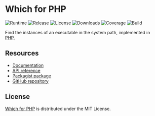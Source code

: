 # Which for PHP
![Runtime](https://img.shields.io/badge/php-%3E%3D7.1-brightgreen.svg) ![Release](https://img.shields.io/packagist/v/cedx/which.svg) ![License](https://img.shields.io/packagist/l/cedx/which.svg) ![Downloads](https://img.shields.io/packagist/dt/cedx/which.svg) ![Coverage](https://coveralls.io/repos/github/cedx/which.php/badge.svg) ![Build](https://travis-ci.org/cedx/which.php.svg)

Find the instances of an executable in the system path, implemented in [PHP](https://secure.php.net).

## Resources
- [Documentation](https://cedx.github.io/which.php)
- [API reference](https://cedx.github.io/which.php/api)
- [Packagist package](https://packagist.org/packages/cedx/which)
- [GitHub repository](https://github.com/cedx/which.php)

## License
[Which for PHP](https://cedx.github.io/which.php) is distributed under the MIT License.
